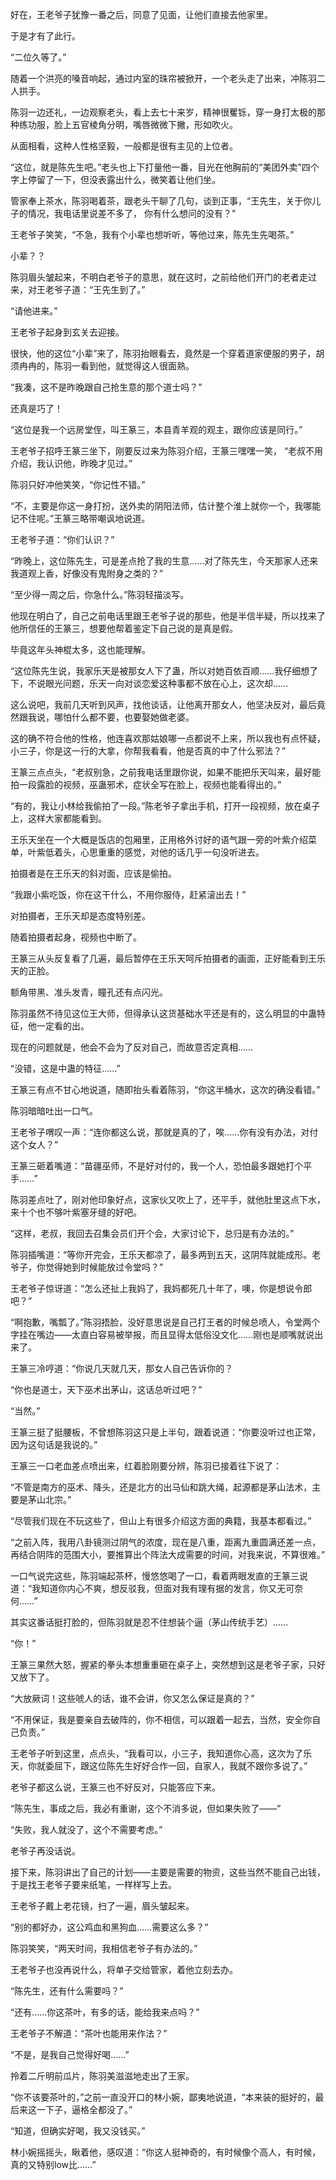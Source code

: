 好在，王老爷子犹豫一番之后，同意了见面，让他们直接去他家里。

于是才有了此行。

“二位久等了。”

随着一个洪亮的嗓音响起，通过内室的珠帘被掀开，一个老头走了出来，冲陈羽二人拱手。

陈羽一边还礼，一边观察老头，看上去七十来岁，精神很矍铄，穿一身打太极的那种练功服，脸上五官棱角分明，嘴唇微微下撇，形如吹火。

从面相看，这种人性格坚毅，一般都是很有主见的上位者。

“这位，就是陈先生吧。”老头也上下打量他一番，目光在他胸前的“美团外卖”四个字上停留了一下，但没表露出什么，微笑着让他们坐。

管家奉上茶水，陈羽喝着茶，跟老头干聊了几句，谈到正事，“王先生，关于你儿子的情况，我电话里说差不多了， 你有什么想问的没有？”

王老爷子笑笑，“不急，我有个小辈也想听听，等他过来，陈先生先喝茶。”

小辈？？

陈羽眉头皱起来，不明白老爷子的意思，就在这时，之前给他们开门的老者走过来，对王老爷子道：“王先生到了。”

“请他进来。”

王老爷子起身到玄关去迎接。

很快，他的这位“小辈”来了，陈羽抬眼看去，竟然是一个穿着道家便服的男子，胡须冉冉的，陈羽一看到他，就觉得这人很面熟。

“我凑，这不是昨晚跟自己抢生意的那个道士吗？”

还真是巧了！

“这位是我一个远房堂侄，叫王篆三，本县青羊观的观主，跟你应该是同行。”

王老爷子招呼王篆三坐下，刚要反过来为陈羽介绍，王篆三嘿嘿一笑， “老叔不用介绍，我认识他，昨晚才见过。”

陈羽只好冲他笑笑，“你记性不错。”

“不，主要是你这一身打扮，送外卖的阴阳法师，估计整个淮上就你一个，我哪能记不住呢。”王篆三略带嘲讽地说道。

王老爷子道：“你们认识？”

“昨晚上，这位陈先生，可是差点抢了我的生意……对了陈先生，今天那家人还来我道观上香，好像没有鬼附身之类的？”

“至少得一周之后，你急什么。”陈羽轻描淡写。

他现在明白了，自己之前电话里跟王老爷子说的那些，他是半信半疑，所以找来了他所信任的王篆三，想要他帮着鉴定下自己说的是真是假。

毕竟这年头神棍太多，这也能理解。

“这位陈先生说，我家乐天是被那女人下了蛊，所以对她百依百顺……我仔细想了下，不说眼光问题，乐天一向对谈恋爱这种事都不放在心上，这次却……

这么说吧，我前几天听到风声，找他谈话，让他离开那女人，他坚决反对，最后竟然跟我说，哪怕什么都不要，也要娶她做老婆。

这的确不符合他的性格，他连喜欢那姑娘哪一点都说不上来，所以我也有点怀疑，小三子，你是这一行的大拿，你帮我看看，他是否真的中了什么邪法？”

王篆三点点头，“老叔别急，之前我电话里跟你说，如果不能把乐天叫来，最好能拍一段露脸的视频，巫蛊邪术，症状全写在脸上，视频也能看得出的。”

“有的，我让小林给我偷拍了一段。”陈老爷子拿出手机，打开一段视频，放在桌子上，这样大家都能看到。

王乐天坐在一个大概是饭店的包厢里，正用格外讨好的语气跟一旁的叶紫介绍菜单，叶紫低着头，心思重重的感觉，对他的话几乎一句没听进去。

拍摄者是在王乐天的斜对面，应该是偷拍。

“我跟小紫吃饭，你在这干什么，不用你服侍，赶紧滚出去！”

对拍摄者，王乐天却是态度特别差。

随着拍摄者起身，视频也中断了。

王篆三从头反复看了几遍，最后暂停在王乐天呵斥拍摄者的画面，正好能看到王乐天的正脸。

额角带黑、准头发青，瞳孔还有点闪光。

陈羽虽然不待见这位王大师，但得承认这货基础水平还是有的，这么明显的中蛊特征，他一定看的出。

现在的问题就是，他会不会为了反对自己，而故意否定真相……

“没错，这是中蛊的特征……”

王篆三有点不甘心地说道，随即抬头看着陈羽，“你这半桶水，这次的确没看错。”

陈羽暗暗吐出一口气。

王老爷子喟叹一声：“连你都这么说，那就是真的了，唉……你有没有办法，对付这个女人？”

王篆三砸着嘴道：“苗疆巫师，不是好对付的，我一个人，恐怕最多跟她打个平手……”

陈羽差点吐了，刚对他印象好点，这家伙又吹上了，还平手，就他肚里这点下水，来十个也不够叶紫塞牙缝的好吧。

“这样，老叔，我回去召集会员们开个会，大家讨论下，总归是有办法的。”

陈羽插嘴道：“等你开完会，王乐天都凉了，最多两到五天，这阴阵就能成形。老爷子，你觉得她到时候能放过令堂吗？”

王老爷子惊讶道：“怎么还扯上我妈了，我妈都死几十年了，噢，你是想说令郎吧？”

“啊抱歉，嘴瓢了。”陈羽捂脸，没好意思说是自己打王者的时候总喷人，令堂两个字挂在嘴边——太直白容易被举报，而且显得太低俗没文化……刚也是顺嘴就说出来了。

王篆三冷哼道：“你说几天就几天，那女人自己告诉你的？

“你也是道士，天下巫术出茅山，这话总听过吧？”

“当然。”

王篆三挺了挺腰板，不曾想陈羽这只是上半句，跟着说道：“你要没听过也正常，因为这句话是我说的。”

王篆三一口老血差点喷出来，红着脸刚要分辨，陈羽已接着往下说了：

“不管是南方的巫术、降头，还是北方的出马仙和跳大绳，起源都是茅山法术，主要是茅山北宗。”

“尽管我们现在不玩这些了，但山上有很多介绍这方面的典籍，我基本都看过。”

“之前入阵，我用八卦镜测过阴气的浓度，现在是八重，距离九重圆满还差一点，再结合阴阵的范围大小，要推算出个阵法大成需要的时间，对我来说，不算很难。”

一口气说完这些，陈羽端起茶杯，慢悠悠喝了一口，看着两眼发直的王篆三说道：“我知道你内心不爽，想反驳我，但面对我有理有据的发言，你又无可奈何……”

其实这番话挺打脸的，但陈羽就是忍不住想装个逼（茅山传统手艺）……

“你！”

王篆三果然大怒，握紧的拳头本想重重砸在桌子上，突然想到这是老爷子家，只好又放下了。

“大放厥词！这些唬人的话，谁不会讲，你又怎么保证是真的？”

“不用保证，我是要亲自去破阵的，你不相信，可以跟着一起去，当然，安全你自己负责。”

王老爷子听到这里，点点头，“我看可以，小三子，我知道你心高，这次为了乐天，你就委屈下，跟这位陈先生好好合作一回，自家人，我就不跟你多说了。”

老爷子都这么说，王篆三也不好反对，只能答应下来。

“陈先生，事成之后，我必有重谢，这个不消多说，但如果失败了——”

“失败，我人就没了，这个不需要考虑。”

老爷子再没话说。

接下来，陈羽讲出了自己的计划——主要是需要的物资，这些当然不能自己出钱，于是找王老爷子要来纸笔，一样样写上去。

王老爷子戴上老花镜，扫了一遍，眉头皱起来。

“别的都好办，这公鸡血和黑狗血……需要这么多？”

陈羽笑笑，“两天时间，我相信老爷子有办法的。”

王老爷子也没再说什么，将单子交给管家，着他立刻去办。

“陈先生，还有什么需要吗？”

“还有……你这茶叶，有多的话，能给我来点吗？”

王老爷子不解道：“茶叶也能用来作法？”

“不是，是我自己觉得好喝……”

拎着二斤明前瓜片，陈羽美滋滋地走出了王家。

“你不该要茶叶的，”之前一直没开口的林小婉，鄙夷地说道，“本来装的挺好的，最后来这一下子，逼格全都没了。”

“知道，但确实好喝，我又没钱买。”

林小婉摇摇头，瞅着他，感叹道：“你这人挺神奇的，有时候像个高人，有时候，真的又特别low比……”

